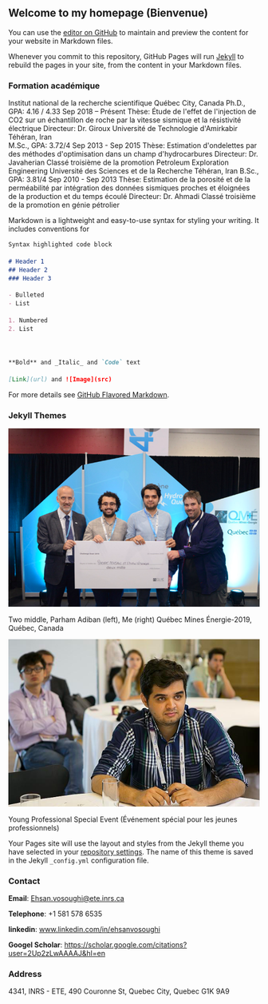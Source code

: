 ## Welcome to my homepage (Bienvenue)

You can use the [editor on GitHub](https://github.com/EhsanVosoughi/Ehsanvosoughi.github.io/edit/master/README.md) to maintain and preview the content for your website in Markdown files.

Whenever you commit to this repository, GitHub Pages will run [Jekyll](https://jekyllrb.com/) to rebuild the pages in your site, from the content in your Markdown files.

### Formation académique 

Institut national de la recherche scientifique                                                             Québec City, Canada
Ph.D., GPA: 4.16 / 4.33                                                                                     Sep 2018 – Présent
Thèse:  Étude  de  l'effet  de  l'injection  de  CO2   sur  un  échantillon  de  roche  par  la  vitesse  sismique  et  la résistivité électrique
Directeur: Dr. Giroux
Université de Technologie d'Amirkabir                                                                            Téhéran, Iran                                                                  
M.Sc., GPA: 3.72/4                                                                                         Sep 2013 - Sep 2015
Thèse: Estimation d'ondelettes par des méthodes d'optimisation dans un champ d'hydrocarbures
Directeur: Dr. Javaherian
Classé troisième de la promotion Petroleum Exploration Engineering
Université des Sciences et de la Recherche                                                                       Téhéran, Iran
B.Sc., GPA: 3.81/4                                                                                         Sep 2010 - Sep 2013
Thèse: Estimation de la porosité et de la perméabilité par intégration des données sismiques proches et éloignées de la production et du temps écoulé
Directeur: Dr. Ahmadi
Classé troisième de la promotion en génie pétrolier


Markdown is a lightweight and easy-to-use syntax for styling your writing. It includes conventions for

```markdown
Syntax highlighted code block

# Header 1
## Header 2
### Header 3

- Bulleted
- List

1. Numbered
2. List



**Bold** and _Italic_ and `Code` text

[Link](url) and ![Image](src)
```

For more details see [GitHub Flavored Markdown](https://guides.github.com/features/mastering-markdown/).

### Jekyll Themes

![Image of Québec Mines Énergie-2019](https://github.com/EhsanVosoughi/Ehsanvosoughi.github.io/blob/master/Québec%20Mines%20Énergie-2019.png)

Two middle, Parham Adiban (left), Me (right)
Québec Mines Énergie-2019, Québec, Canada

![Image of EAGE Vienna 2019](https://github.com/EhsanVosoughi/Ehsanvosoughi.github.io/blob/master/EAGE-Vienna%202016.png)

Young Professional Special Event (Événement spécial pour les jeunes professionnels)


Your Pages site will use the layout and styles from the Jekyll theme you have selected in your [repository settings](https://github.com/EhsanVosoughi/Ehsanvosoughi.github.io/settings). The name of this theme is saved in the Jekyll `_config.yml` configuration file.

### Contact
**Email**: Ehsan.vosoughi@ete.inrs.ca

**Telephone**: +1 581 578 6535

**linkedin**: www.linkedin.com/in/ehsanvosoughi

**Googel Scholar**: https://scholar.google.com/citations?user=2Up2zLwAAAAJ&hl=en

### Address 
4341, INRS - ETE, 490 Couronne St, Quebec City, Quebec G1K 9A9
